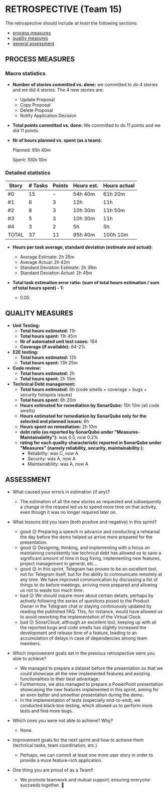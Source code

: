 RETROSPECTIVE (Team 15)
=====================================

The retrospective should include _at least_ the following
sections:

- [process measures](#process-measures)
- [quality measures](#quality-measures)
- [general assessment](#assessment)

## PROCESS MEASURES

### Macro statistics

- **Number of stories committed vs. done:**
  we committed to do 4 stories and we did 4 stories.
  The 4 new stories are:
  - Update Proposal
  - Copy Proposal
  - Delete Proposal
  - Notify Application Decision

- **Total points committed vs. done:**
  We committed to do 11 points and we did 11 points.

- **Nr of hours planned vs. spent (as a team):**

  Planned: 95h 40m

  Spent: 100h 10m

### Detailed statistics

| Story  | # Tasks | Points | Hours est. | Hours actual |
|--------|---------|--------|------------|--------------|
|   #0   |   15    |   -    |  54h 40m   | 61h 20m      |
|   #1   |   6    |   3    |  12h        | 11h          |
|   #2   |   8    |   3    |   10h 30m   | 11h 50m      |
|   #3   |   5    |   3    |   10h 30m   | 11h          |
|   #4   |   3    |   2    |     5h      | 5h           |
| TOTAL |  37   |   11   |  95h 40m    | 100h 10m     |


- **Hours per task average, standard deviation (estimate and actual):**
  - Average Estimate: 2h 35m
  - Average Actual: 2h 42m
  - Standard Deviation Estimate: 2h 39m
  - Standard Deviation Actual: 2h 45m

- **Total task estimation error ratio: (sum of total hours estimation / sum of total hours spent) - 1:**
  - 0.05

## QUALITY MEASURES

- **Unit Testing:**
  - **Total hours estimated:** 11h
  - **Total hours spent:** 11h 45m
  - **Nr of automated unit test cases:** 164
  - **Coverage (if available):** 84-2%
- **E2E testing:**
  - **Total hours estimated:** 12h
  - **Total hours spent:** 13h 25m
- **Code review:**
  - **Total hours estimated:** 2h
  - **Total hours spent:** 2h 10m
- **Technical Debt management:**
  - **Total hours estimated:** 6h (code smells + coverage + bugs + security hotspots issues)
  - **Total hours spent:** 6h 20m
  - **Hours estimated for remediation by SonarQube:** 15h 10m (all code smells)
  - **Hours estimated for remediation by SonarQube only for the selected and planned issues:** 6h
  - **Hours spent on remediation:** 2h 10m
  - **debt ratio (as reported by SonarQube under "Measures-Maintainability"):** was 0.5, now 0.2%
  - **rating for each quality characteristic reported in SonarQube under "Measures" (namely reliability, security, maintainability ):**
    - Reliability: was C, now A
    - Security: was A, now A
    - Maintainability: was A, now A

## ASSESSMENT

- What caused your errors in estimation (if any)?
    - The estimation of all the new stories as requested and subsequently a change in the request led us to spend more time on that activity, even though it was no longer required later on.

- What lessons did you learn (both positive and negative) in this sprint?
    - good 😌 Preparing a speech in advance and conducting a rehearsal the day before the demo helped us arrive more prepared for the presentation.
    - good 😌 Designing, thinking, and implementing with a focus on maintaining consistently low technical debt has allowed us to save a significant amount of time in bug fixing, implementing new features, project management in general, etc...
    - good 😌 In this sprint, Telegram has proven to be an excellent tool, not for Telegram itself, but for the ability to communicate remotely at any time. We have improved communication by discussing a list of things to do before meetings, arriving more prepared and allowing us not to waste too much time.
    - bad  😕 We should inquire more about certain details, perhaps by actively following the series of questions posed to the Product Owner in the Telegram chat or staying continuously updated by reading the published FAQ. This, for instance, would have allowed us to avoid reworking the implementation of the Virtual Clock.
    - bad  😕 SonarCloud, although an excellent tool, keeping up with all the reported bugs and code smells has slightly increased the development and release time of a feature, leading to an accumulation of delays in case of dependencies among team members.

- Which improvement goals set in the previous retrospective were you able to achieve?
    - We managed to prepare a dataset before the presentation so that we could showcase all the new implemented features and existing functionalities to their best advantage.
    - Furthermore, we also managed to prepare a PowerPoint presentation showcasing the new features implemented in this sprint, aiming for an even better and smoother presentation during the demo.
    - In the implementation of tests (especially end-to-end), we conducted black-box testing, which allowed us to perform more tests and find more bugs.

- Which ones you were not able to achieve? Why?
    - None.

- Improvement goals for the next sprint and how to achieve them (technical tasks, team coordination, etc.)
    - Perhaps, we can commit at least one more user story in order to provide a more feature-rich application.

- One thing you are proud of as a Team!!
    - We promote teamwork and mutual support, ensuring everyone succeeds together. 💜